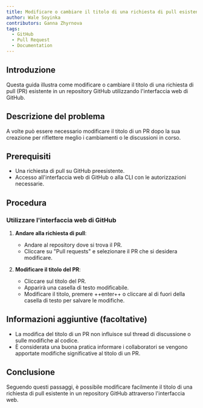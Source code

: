 ```yaml
---
title: Modificare o cambiare il titolo di una richiesta di pull esistente tramite github.com
author: Wale Soyinka
contributors: Ganna Zhyrnova
tags:
  - GitHub
  - Pull Request
  - Documentation
---
```


## Introduzione

Questa guida illustra come modificare o cambiare il titolo di una richiesta di pull (PR) esistente in un repository GitHub utilizzando l'interfaccia web di GitHub.

## Descrizione del problema

A volte può essere necessario modificare il titolo di un PR dopo la sua creazione per riflettere meglio i cambiamenti o le discussioni in corso.

## Prerequisiti

- Una richiesta di pull su GitHub preesistente.
- Accesso all'interfaccia web di GitHub o alla CLI con le autorizzazioni necessarie.

## Procedura

### Utilizzare l'interfaccia web di GitHub

1. **Andare alla richiesta di pull**:
   - Andare al repository dove si trova il PR.
   - Cliccare su "Pull requests" e selezionare il PR che si desidera modificare.

2. **Modificare il titolo del PR**:
   - Cliccare sul titolo del PR.
   - Apparirà una casella di testo modificabile.
   - Modificare il titolo, premere ++enter++ o cliccare al di fuori della casella di testo per salvare le modifiche.

## Informazioni aggiuntive (facoltative)

- La modifica del titolo di un PR non influisce sul thread di discussione o sulle modifiche al codice.
- È considerata una buona pratica informare i collaboratori se vengono apportate modifiche significative al titolo di un PR.

## Conclusione

Seguendo questi passaggi, è possibile modificare facilmente il titolo di una richiesta di pull esistente in un repository GitHub attraverso l'interfaccia web.
